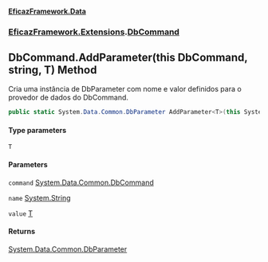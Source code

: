 #### [EficazFramework.Data](EficazFrameworkData.md 'EficazFramework Data')
### [EficazFramework.Extensions](EficazFrameworkData.md#EficazFramework.Extensions 'EficazFramework.Extensions').[DbCommand](EficazFramework.Extensions/DbCommand.md 'EficazFramework.Extensions.DbCommand')

## DbCommand.AddParameter<T>(this DbCommand, string, T) Method

Cria uma instância de DbParameter com nome e valor definidos para o provedor de dados do DbCommand.

```csharp
public static System.Data.Common.DbParameter AddParameter<T>(this System.Data.Common.DbCommand command, string name, T value);
```
#### Type parameters

<a name='EficazFramework.Extensions.DbCommand.AddParameter_T_(thisSystem.Data.Common.DbCommand,string,T).T'></a>

`T`
#### Parameters

<a name='EficazFramework.Extensions.DbCommand.AddParameter_T_(thisSystem.Data.Common.DbCommand,string,T).command'></a>

`command` [System.Data.Common.DbCommand](https://docs.microsoft.com/en-us/dotnet/api/System.Data.Common.DbCommand 'System.Data.Common.DbCommand')

<a name='EficazFramework.Extensions.DbCommand.AddParameter_T_(thisSystem.Data.Common.DbCommand,string,T).name'></a>

`name` [System.String](https://docs.microsoft.com/en-us/dotnet/api/System.String 'System.String')

<a name='EficazFramework.Extensions.DbCommand.AddParameter_T_(thisSystem.Data.Common.DbCommand,string,T).value'></a>

`value` [T](EficazFramework.Extensions/DbCommand/AddParameter_T_(thisDbCommand,string,T).md#EficazFramework.Extensions.DbCommand.AddParameter_T_(thisSystem.Data.Common.DbCommand,string,T).T 'EficazFramework.Extensions.DbCommand.AddParameter<T>(this System.Data.Common.DbCommand, string, T).T')

#### Returns
[System.Data.Common.DbParameter](https://docs.microsoft.com/en-us/dotnet/api/System.Data.Common.DbParameter 'System.Data.Common.DbParameter')